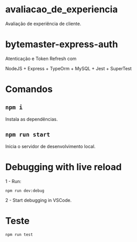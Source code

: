 # avaliacao_de_experiencia
Avaliação de experiência de cliente.


# bytemaster-express-auth
Atenticação e Token Refresh com 

NodeJS + Express + TypeOrm + MySQL + Jest + SuperTest

# Comandos

## ```npm i```

Instala as dependências.

## ```npm run start```

Inicia o servidor de desenvolvimento local.



# Debugging with live reload

1 - Run:

```npm run dev:debug``` 

2 - Start debugging in VSCode.


# Teste

```npm run test```